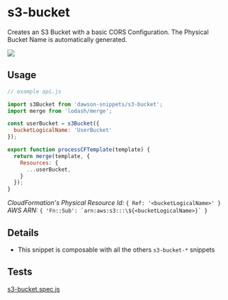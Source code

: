 
s3-bucket
===

Creates an S3 Bucket with a basic CORS Configuration. The Physical Bucket Name is automatically generated.  

![](https://nodei.co/npm/dawson-snippets.png?mini=true)

## Usage

```js
// example api.js

import s3Bucket from 'dawson-snippets/s3-bucket';
import merge from 'lodash/merge';

const userBucket = s3Bucket({
  bucketLogicalName: 'UserBucket'
});

export function processCFTemplate(template) {
  return merge(template, {
    Resources: {
      ...userBucket,
    }
  });
}
```

*CloudFormation's Physical Resource Id:* `{ Ref: '<bucketLogicalName>' }`  
*AWS ARN:* ```{ 'Fn::Sub': `arn:aws:s3:::\${<bucketLogicalName>}` }```


## Details

* This snippet is composable with all the others `s3-bucket-*` snippets


## Tests

[s3-bucket.spec.js](__tests__/s3-bucket.spec.js)
